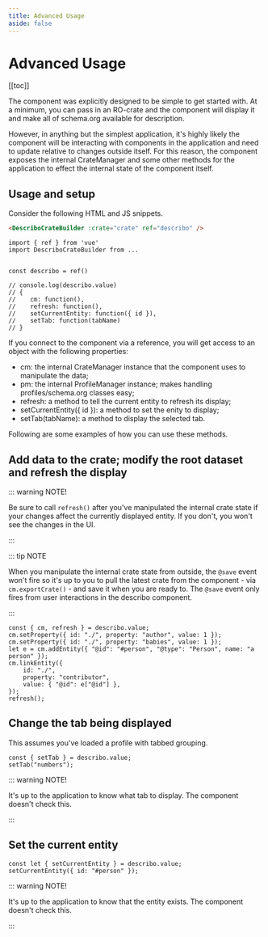 ```yaml
---
title: Advanced Usage
aside: false
---
```


# Advanced Usage

[[toc]]

The component was explicitly designed to be simple to get started with. At a minimum, you can pass
in an RO-crate and the component will display it and make all of schema.org available for
description.

However, in anything but the simplest application, it's highly likely the component will be
interacting with components in the application and need to update relative to changes outside
itself. For this reason, the component exposes the internal CrateManager and some other methods for
the application to effect the internal state of the component itself.

## Usage and setup

Consider the following HTML and JS snippets.

```html
<DescriboCrateBuilder :crate="crate" ref="describo" />
```

```JS
import { ref } from 'vue'
import DescriboCrateBuilder from ...


const describo = ref()

// console.log(describo.value)
// {
//    cm: function(),
//    refresh: function(),
//    setCurrentEntity: function({ id }),
//    setTab: function(tabName)
// }
```

If you connect to the component via a reference, you will get access to an object with the following
properties:

-   cm: the internal CrateManager instance that the component uses to manipulate the data;
-   pm: the internal ProfileManager instance; makes handling profiles/schema.org classes easy;
-   refresh: a method to tell the current entity to refresh its display;
-   setCurrentEntity({ id }): a method to set the enity to display;
-   setTab(tabName): a method to display the selected tab.

Following are some examples of how you can use these methods.

## Add data to the crate; modify the root dataset and refresh the display

::: warning NOTE!

Be sure to call `refresh()` after you've manipulated the internal crate state if your changes affect
the currently displayed entity. If you don't, you won't see the changes in the UI.

:::

::: tip NOTE

When you manipulate the internal crate state from outside, the `@save` event won't fire so it's up
to you to pull the latest crate from the component - via `cm.exportCrate()` - and save it when you
are ready to. The `@save` event only fires from user interactions in the describo component.

:::

```JS
const { cm, refresh } = describo.value;
cm.setProperty({ id: "./", property: "author", value: 1 });
cm.setProperty({ id: "./", property: "babies", value: 1 });
let e = cm.addEntity({ "@id": "#person", "@type": "Person", name: "a person" });
cm.linkEntity({
    id: "./",
    property: "contributor",
    value: { "@id": e["@id"] },
});
refresh();
```

## Change the tab being displayed

This assumes you've loaded a profile with tabbed grouping.

```JS
const { setTab } = describo.value;
setTab("numbers");
```

::: warning NOTE!

It's up to the application to know what tab to display. The component doesn't check this.

:::

## Set the current entity

```JS
const let { setCurrentEntity } = describo.value;
setCurrentEntity({ id: "#person" });
```

::: warning NOTE!

It's up to the application to know that the entity exists. The component doesn't check this.

:::
